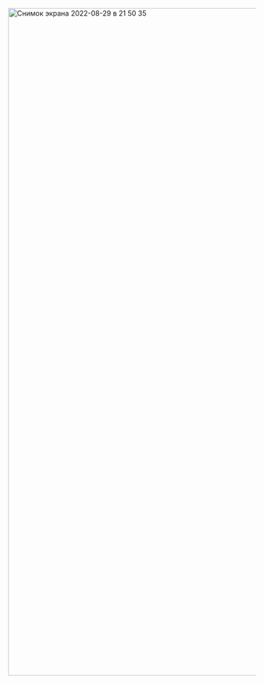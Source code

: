 
<img width="1360" alt="Снимок экрана 2022-08-29 в 21 50 35" src="https://user-images.githubusercontent.com/72982293/187284343-cb17d6c6-9dc5-4fcf-9f86-788a4cfcae67.png">
